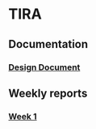 # TIRA

## Documentation

### [Design Document](https://github.com/jpasikainen/tira/blob/main/documentation/srs.md)

## Weekly reports

### [Week 1](https://github.com/jpasikainen/tira/blob/main/documentation/reports/w1.md)